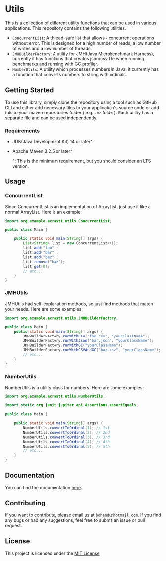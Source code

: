 # Utils

This is a collection of different utility functions that can be used in various applications. This
repository contains the following utilities.

- `ConcurrentList`: A thread-safe list that allows¬ concurrent operations without error. This is
  designed for a high number of reads, a low number of writes and a low number of threads.
- `JMHBuilderFactory`: A utility for JMH(Java
  Microbenchmark Harness), currently it has functions that creates json/csv file when running
  benchmarks and running with GC profiler.
- `NumberUtils`: A utility which processes numbers in Java, it currently has a function that
  converts numbers to string with ordinals.

## Getting Started

To use this library, simply clone the repository using a tool such as GitHub CLI and either add
necessary files to your application's source code or add this to your maven repositories folder (
e.g. `.m2` folder). Each utility has a separate file and can be used independently.

### Requirements

- JDK(Java Development Kit) 14 or later^
- Apache Maven 3.2.5 or later^

  ^: This is the minimum requirement, but you should consider an LTS version.

## Usage

### ConcurrentList

Since ConcurrentList is an implementation of ArrayList, just use it like a normal ArrayList. Here is
an example:

```java
import org.example.acrastt.utils.ConcurrentList;

public class Main {

    public static void main(String[] args) {
        List<String> list = new ConcurrentList<>();
        list.add("foo");
        list.add("bar");
        list.add("baz");
        list.remove("baz");
        list.get(0);
        // etc...
    }
}
```

### JMHUtils

JMHUtils had self-explanation methods, so just find methods that match your needs. Here are some
examples:

```java
import org.example.acrastt.utils.JMHBuilderFactory;

public class Main {
    public static void main(String[] args) {
        JMHBuilderFactory.runWithCsv("foo.csv", "yourClassName");
        JMHBuilderFactory.runWithJson("bar.json", "yourClassName");
        JMHBuilderFactory.runWithGC("yourClassName");
        JMHBuilderFactory.runWithCSVAndGC("baz.csv", "yourClassName");
        // etc...
    }
}
```

### NumberUtils

NumberUtils is a utility class for numbers. Here are some examples:

```java
import org.example.acrastt.utils.NumberUtils;

import static org.junit.jupiter.api.Assertions.assertEquals;

public class Main {

    public static void main(String[] args) {
        NumberUtils.convertToOrdinal(1); // 1st
        NumberUtils.convertToOrdinal(2); // 2nd
        NumberUtils.convertToOrdinal(3); // 3rd
        NumberUtils.convertToOrdinal(4); // 4th
        NumberUtils.convertToOrdinal(5); // 5th
        // etc...
    }
}
```

## Documentation

You can find the documentation [here](javadoc/index.html).

## Contributing

If you want to contribute, please email us at `bohandu@hotmail.com`. If you find any bugs or had any
suggestions, feel free to submit an issue or pull request.

## License

This project is licensed under the [MIT License](LICENSE.txt)